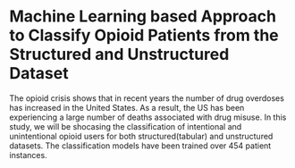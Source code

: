 # Machine Learning based Approach to Classify Opioid Patients from the Structured and Unstructured Dataset

 The opioid crisis shows that in recent years the number of drug overdoses has increased in the United States. As a result, the US has been experiencing a large number of deaths associated with drug misuse. In this study, we will be shocasing the classification of intentional and unintentional opioid users for both structured(tabular) and unstructured datasets. The classification models have been trained over 454 patient instances.

